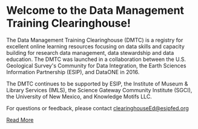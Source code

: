 # Welcome to the Data Management Training Clearinghouse! 

The Data Management Training Clearinghouse (DMTC) is a registry for excellent online learning resources focusing on data skills and capacity building for research data management, data stewardship and data education.  The DMTC was launched in a collaboration between the U.S. Geological Survey's Community for Data Integration, the Earth Sciences Information Partnership (ESIP), and DataONE in 2016.  

The DMTC continues to be supported by ESIP, the Institute of Museum & Library Services (IMLS), the Science Gateway Community Institute (SGCI), the University of New Mexico, and Knowledge Motifs LLC.  

For questions or feedback, please contact [clearinghouseEd@esipfed.org](mailto:clearinghouseEd@esipfed.org/)

[Read More](about.html)
